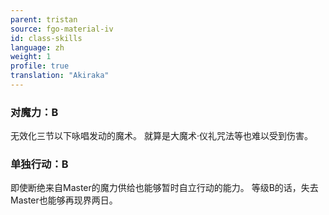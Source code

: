 ```yaml
---
parent: tristan
source: fgo-material-iv
id: class-skills
language: zh
weight: 1
profile: true
translation: "Akiraka"
---
```


### 对魔力：B

无效化三节以下咏唱发动的魔术。
就算是大魔术·仪礼咒法等也难以受到伤害。

### 单独行动：B

即使断绝来自Master的魔力供给也能够暂时自立行动的能力。
等级B的话，失去Master也能够再现界两日。
